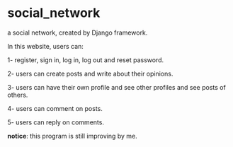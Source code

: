 # social_network
a social network, created by Django framework.

In this website, users can:

1- register, sign in, log in, log out and reset password.

2- users can create posts and write about their opinions.

3- users can have their own profile and see other profiles and see posts of others.

4- users can comment on posts.

5- users can reply on comments.

**notice**: this program is still improving by me. 
